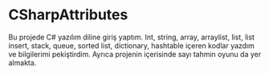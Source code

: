 # CSharpAttributes

Bu projede C# yazılım diline giriş yaptım. Int, string, array, arraylist, list, list insert, stack, queue, sorted list, dictionary, hashtable içeren kodlar yazdım ve bilgilerimi pekiştirdim.
Ayrıca projenin içerisinde sayı tahmin oyunu da yer almakta.
